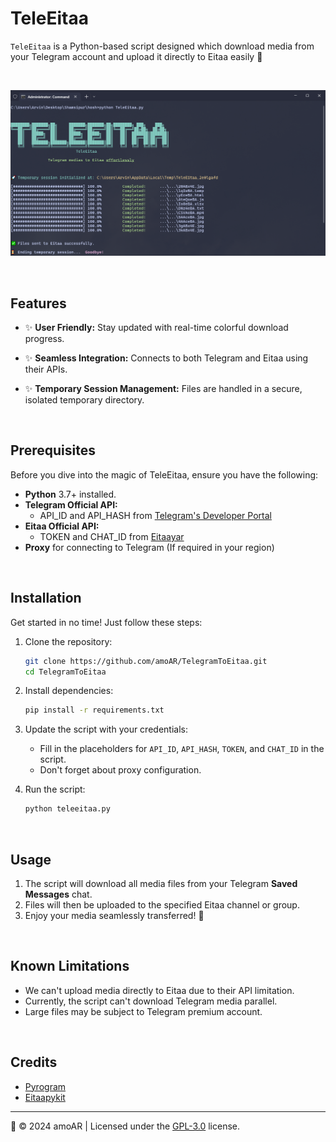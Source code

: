 # **TeleEitaa**   
`TeleEitaa` is a Python-based script designed which download media from your Telegram account and upload it directly to Eitaa easily 🚀

<br/>

<p align="center">
<img src="screenshot.png" alt="screenshot"/>
</p>

<br/>

## **Features**  
- ✨ **User Friendly:** Stay updated with real-time colorful download progress.

- ✨ **Seamless Integration:** Connects to both Telegram and Eitaa using their APIs.

- ✨ **Temporary Session Management:** Files are handled in a secure, isolated temporary directory.

<br/>

## **Prerequisites**  
Before you dive into the magic of TeleEitaa, ensure you have the following:  
- **Python** 3.7+ installed.
- **Telegram Official API:**  
  - API_ID and API_HASH from [Telegram's Developer Portal](https://core.telegram.org/api/obtaining_api_id)
- **Eitaa Official API:**  
  - TOKEN and CHAT_ID from [Eitaayar](https://eitaayar.ir/register)
- **Proxy** for connecting to Telegram (If required in your region)

<br/>

## **Installation**  
Get started in no time! Just follow these steps:  

1. Clone the repository:  
   ```bash
   git clone https://github.com/amoAR/TelegramToEitaa.git
   cd TelegramToEitaa
   ```

2. Install dependencies:  
   ```bash
   pip install -r requirements.txt
   ```

3. Update the script with your credentials:  
   - Fill in the placeholders for `API_ID`, `API_HASH`, `TOKEN`, and `CHAT_ID` in the script.
   - Don't forget about proxy configuration.

4. Run the script:  
   ```bash
   python teleeitaa.py
   ```

<br/>

## **Usage**  
1. The script will download all media files from your Telegram **Saved Messages** chat.  
2. Files will then be uploaded to the specified Eitaa channel or group.  
3. Enjoy your media seamlessly transferred! 🌟  

<br/>

## **Known Limitations**  
- We can't upload media directly to Eitaa due to their API limitation.
- Currently, the script can't download Telegram media parallel.
- Large files may be subject to Telegram premium account.

<br/>

## **Credits**  
- [Pyrogram](https://github.com/pyrogram/pyrogram)
- [Eitaapykit](https://pypi.org/project/colorama/)

---

🔸 © 2024 amoAR | Licensed under the [GPL-3.0](https://github.com/amoAR/TelegramToEitaa/blob/main/LICENSE) license.

